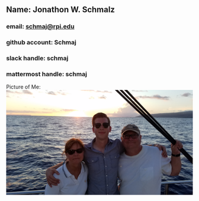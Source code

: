 ## Name: Jonathon W. Schmalz 
### email: schmaj@rpi.edu 
### github account: Schmaj
### slack handle: schmaj
### mattermost handle: schmaj

Picture of Me: ![Jonathon Schmalz](images/Me.jpg)
